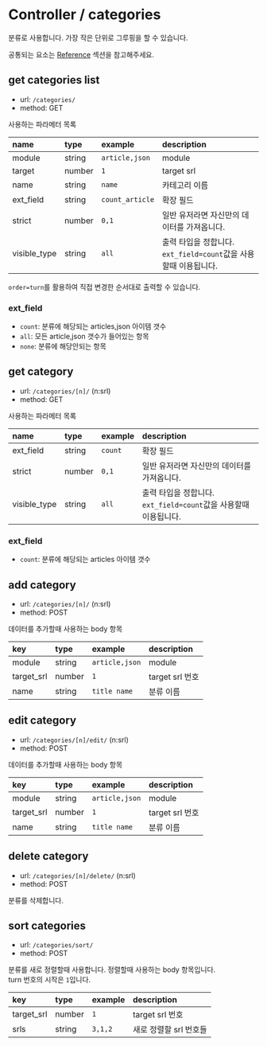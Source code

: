 # Controller / categories

분류로 사용합니다. 가장 작은 단위로 그루핑을 할 수 있습니다.

공통되는 요소는 [Reference](https://github.com/redgoose-dev/goose-api/tree/master/controller#reference) 섹션을 참고해주세요.


## get categories list

- url: `/categories/`
- method: GET

사용하는 파라메터 목록

| name         | type   | example         | description                                  |
|:-------------|:-------|:----------------|:---------------------------------------------|
| module       | string | `article,json`  | module                                       |
| target       | number | `1`             | target srl                                   |
| name         | string | `name`          | 카테고리 이름                                      |
| ext_field    | string | `count_article` | 확장 필드                                        |
| strict       | number | `0,1`           | 일반 유저라면 자신만의 데이터를 가져옵니다.                     |
| visible_type | string | `all`           | 출력 타입을 정합니다. `ext_field=count`값을 사용할때 이용됩니다. |

`order=turn`를 활용하여 직접 변경한 순서대로 출력할 수 있습니다.

### ext_field
- `count`: 분류에 해당되는 articles,json 아이템 갯수
- `all`: 모든 article,json 갯수가 들어있는 항목
- `none`: 분류에 해당안되는 항목


## get category

- url: `/categories/[n]/` (n:srl)
- method: GET

사용하는 파라메터 목록

| name         | type   | example | description                                  |
|:-------------|:-------|:--------|:---------------------------------------------|
| ext_field    | string | `count` | 확장 필드                                        |
| strict       | number | `0,1`   | 일반 유저라면 자신만의 데이터를 가져옵니다.                     |
| visible_type | string | `all`   | 출력 타입을 정합니다. `ext_field=count`값을 사용할때 이용됩니다. |

### ext_field
- `count`: 분류에 해당되는 articles 아이템 갯수


## add category

- url: `/categories/[n]/` (n:srl)
- method: POST

데이터를 추가할때 사용하는 body 항목

| key        | type   | example        | description   |
|:-----------|:-------|:---------------|:--------------|
| module     | string | `article,json` | module        |
| target_srl | number | `1`            | target srl 번호 |
| name       | string | `title name`   | 분류 이름         |


## edit category

- url: `/categories/[n]/edit/` (n:srl)
- method: POST

데이터를 추가할때 사용하는 body 항목

| key        | type   | example        | description   |
|:-----------|:-------|:---------------|:--------------|
| module     | string | `article,json` | module        |
| target_srl | number | `1`            | target srl 번호 |
| name       | string | `title name`   | 분류 이름         |


## delete category

- url: `/categories/[n]/delete/` (n:srl)
- method: POST

분류를 삭제합니다.


## sort categories

- url: `/categories/sort/`
- method: POST

분류를 새로 정렬할때 사용합니다. 정렬할때 사용하는 body 항목입니다.  
turn 번호의 시작은 `1`입니다.

| key        | type   | example | description    |
|:-----------|:-------|:--------|:---------------|
| target_srl | number | `1`     | target srl 번호  |
| srls       | string | `3,1,2` | 새로 정렬할 srl 번호들 |
